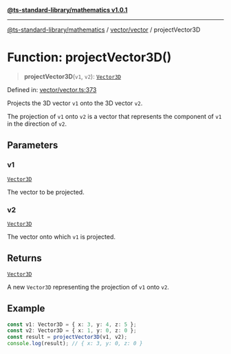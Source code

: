 [**@ts-standard-library/mathematics v1.0.1**](../../../README.md)

***

[@ts-standard-library/mathematics](../../../README.md) / [vector/vector](../README.md) / projectVector3D

# Function: projectVector3D()

> **projectVector3D**(`v1`, `v2`): [`Vector3D`](../type-aliases/Vector3D.md)

Defined in: [vector/vector.ts:373](https://github.com/gabaudette/ts-stdlib/blob/7333da76bc775fbabd0907ad8519b912cfc2fe26/packages/mathematics/src/vector/vector.ts#L373)

Projects the 3D vector `v1` onto the 3D vector `v2`.

The projection of `v1` onto `v2` is a vector that represents the component of `v1` in the direction of `v2`.

## Parameters

### v1

[`Vector3D`](../type-aliases/Vector3D.md)

The vector to be projected.

### v2

[`Vector3D`](../type-aliases/Vector3D.md)

The vector onto which `v1` is projected.

## Returns

[`Vector3D`](../type-aliases/Vector3D.md)

A new `Vector3D` representing the projection of `v1` onto `v2`.

## Example

```ts
const v1: Vector3D = { x: 3, y: 4, z: 5 };
const v2: Vector3D = { x: 1, y: 0, z: 0 };
const result = projectVector3D(v1, v2);
console.log(result); // { x: 3, y: 0, z: 0 }
```
